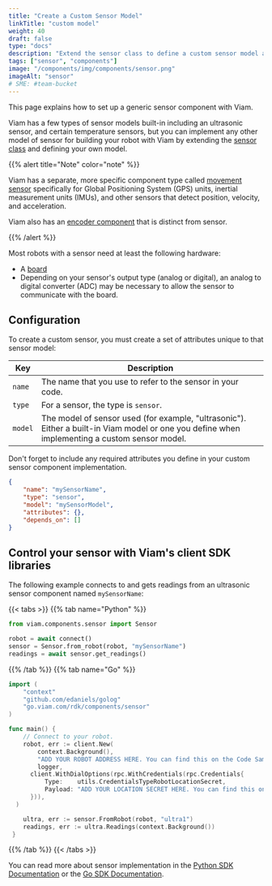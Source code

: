 ```yaml
---
title: "Create a Custom Sensor Model"
linkTitle: "custom model"
weight: 40
draft: false
type: "docs"
description: "Extend the sensor class to define a custom sensor model and build your robot with any type of sensor."
tags: ["sensor", "components"]
image: "/components/img/components/sensor.png"
imageAlt: "sensor"
# SME: #team-bucket
---
```


This page explains how to set up a generic sensor component with Viam.

Viam has a few types of sensor models built-in including an ultrasonic sensor, and certain temperature sensors, but you can implement any other model of sensor for building your robot with Viam by extending the [sensor class]() and defining your own model.

<!-- this doc covers setting up a custom sensor so you can build a robot using almost any sort of sensor. -->

{{% alert title="Note" color="note" %}}

Viam has a separate, more specific component type called [movement sensor](/components/movement-sensor/) specifically for Global Positioning System (GPS) units, inertial measurement units (IMUs), and other sensors that detect position, velocity, and acceleration.

Viam also has an [encoder component](/components/encoder/) that is distinct from sensor.

{{% /alert %}}

Most robots with a sensor need at least the following hardware:

- A [board](/components/board/)
- Depending on your sensor's output type (analog or digital), an analog to digital converter (ADC) may be necessary to allow the sensor to communicate with the board.

## Configuration

To create a custom sensor, you must create a set of attributes unique to that sensor model:

| Key     | Description                                                  |
| ------- | ----------------------------------------------------------   |
| `name`  | The name that you use to refer to the sensor in your code.   |
| `type`  | For a sensor, the type is `sensor`.                          |
| `model` | The model of sensor used (for example, "ultrasonic"). Either a built-in Viam model or one you define when implementing a custom sensor model. |

Don't forget to include any required attributes you define in your custom sensor component implementation.

``` json
{
    "name": "mySensorName",
    "type": "sensor",
    "model": "mySensorModel",
    "attributes": {},
    "depends_on": []
}
```

## Control your sensor with Viam's client SDK libraries

The following example connects to and gets readings from an ultrasonic sensor component named `mySensorName`:

{{< tabs >}}
{{% tab name="Python" %}}

```python {class="line-numbers linkable-line-numbers"}
from viam.components.sensor import Sensor

robot = await connect()
sensor = Sensor.from_robot(robot, "mySensorName")
readings = await sensor.get_readings()
```

{{% /tab %}}
{{% tab name="Go" %}}

```go {class="line-numbers linkable-line-numbers"}
import (
    "context"
    "github.com/edaniels/golog"
    "go.viam.com/rdk/components/sensor"
)

func main() {
    // Connect to your robot.
    robot, err := client.New(
        context.Background(),
        "ADD YOUR ROBOT ADDRESS HERE. You can find this on the Code Sample tab of app.viam.com.",
        logger,
      client.WithDialOptions(rpc.WithCredentials(rpc.Credentials{
          Type:    utils.CredentialsTypeRobotLocationSecret,
          Payload: "ADD YOUR LOCATION SECRET HERE. You can find this on the Code Sample tab of app.viam.com.",
      })),
  )

    ultra, err := sensor.FromRobot(robot, "ultra1")
    readings, err := ultra.Readings(context.Background())
 }
```

{{% /tab %}}
{{< /tabs >}}

You can read more about sensor implementation in the [Python SDK Documentation](https://python.viam.dev/autoapi/viam/components/sensor/index.html) or the [Go SDK Documentation](https://pkg.go.dev/go.viam.com/rdk).
